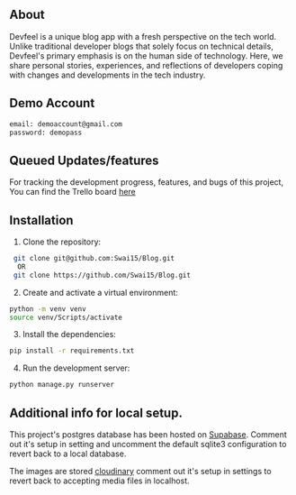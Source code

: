 ## About

Devfeel is a unique blog app with a fresh perspective on the tech world. Unlike traditional developer blogs that solely focus on technical details, Devfeel's primary emphasis is on the human side of technology. Here, we share personal stories, experiences, and reflections of developers coping with changes and developments in the tech industry.

## Demo Account

```bash
email: demoaccount@gmail.com
password: demopass
```

## Queued Updates/features

For tracking the development progress, features, and bugs of this project, You can find the Trello board [here](https://trello.com/b/yyQSPjNm)

## Installation

1. Clone the repository:

```bash
 git clone git@github.com:Swai15/Blog.git
  OR
 git clone https://github.com/Swai15/Blog.git
```

2. Create and activate a virtual environment:

```bash
python -m venv venv
source venv/Scripts/activate
```

3. Install the dependencies:

```bash
pip install -r requirements.txt
```

4. Run the development server:

```bash
python manage.py runserver
```

## Additional info for local setup.

This project's postgres database has been hosted on [Supabase](https://supabase.com/). Comment out it's setup in setting and uncomment the default sqlite3 configuration to revert back to a local database.

The images are stored [cloudinary](https://cloudinary.com/) comment out it's setup in settings to revert back to accepting media files in localhost.
